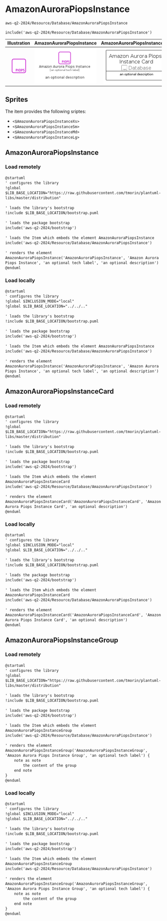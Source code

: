 # AmazonAuroraPiopsInstance


```text
aws-q2-2024/Resource/Database/AmazonAuroraPiopsInstance
```

```text
include('aws-q2-2024/Resource/Database/AmazonAuroraPiopsInstance')
```



| Illustration | AmazonAuroraPiopsInstance | AmazonAuroraPiopsInstanceCard | AmazonAuroraPiopsInstanceGroup |
| :---: | :---: | :---: | :---: |
| ![illustration for Illustration](../../../aws-q2-2024/Resource/Database/AmazonAuroraPiopsInstance.png) | ![illustration for AmazonAuroraPiopsInstance](../../../aws-q2-2024/Resource/Database/AmazonAuroraPiopsInstance.Local.png) | ![illustration for AmazonAuroraPiopsInstanceCard](../../../aws-q2-2024/Resource/Database/AmazonAuroraPiopsInstanceCard.Local.png) | ![illustration for AmazonAuroraPiopsInstanceGroup](../../../aws-q2-2024/Resource/Database/AmazonAuroraPiopsInstanceGroup.Local.png) |



## Sprites
The item provides the following sriptes:

- `<$AmazonAuroraPiopsInstanceXs>`
- `<$AmazonAuroraPiopsInstanceSm>`
- `<$AmazonAuroraPiopsInstanceMd>`
- `<$AmazonAuroraPiopsInstanceLg>`





## AmazonAuroraPiopsInstance

### Load remotely
```plantuml
@startuml
' configures the library
!global $LIB_BASE_LOCATION="https://raw.githubusercontent.com/tmorin/plantuml-libs/master/distribution"

' loads the library's bootstrap
!include $LIB_BASE_LOCATION/bootstrap.puml

' loads the package bootstrap
include('aws-q2-2024/bootstrap')

' loads the Item which embeds the element AmazonAuroraPiopsInstance
include('aws-q2-2024/Resource/Database/AmazonAuroraPiopsInstance')

' renders the element
AmazonAuroraPiopsInstance('AmazonAuroraPiopsInstance', 'Amazon Aurora Piops Instance', 'an optional tech label', 'an optional description')
@enduml
```

### Load locally
```plantuml
@startuml
' configures the library
!global $INCLUSION_MODE="local"
!global $LIB_BASE_LOCATION="../../.."

' loads the library's bootstrap
!include $LIB_BASE_LOCATION/bootstrap.puml

' loads the package bootstrap
include('aws-q2-2024/bootstrap')

' loads the Item which embeds the element AmazonAuroraPiopsInstance
include('aws-q2-2024/Resource/Database/AmazonAuroraPiopsInstance')

' renders the element
AmazonAuroraPiopsInstance('AmazonAuroraPiopsInstance', 'Amazon Aurora Piops Instance', 'an optional tech label', 'an optional description')
@enduml
```

## AmazonAuroraPiopsInstanceCard

### Load remotely
```plantuml
@startuml
' configures the library
!global $LIB_BASE_LOCATION="https://raw.githubusercontent.com/tmorin/plantuml-libs/master/distribution"

' loads the library's bootstrap
!include $LIB_BASE_LOCATION/bootstrap.puml

' loads the package bootstrap
include('aws-q2-2024/bootstrap')

' loads the Item which embeds the element AmazonAuroraPiopsInstanceCard
include('aws-q2-2024/Resource/Database/AmazonAuroraPiopsInstance')

' renders the element
AmazonAuroraPiopsInstanceCard('AmazonAuroraPiopsInstanceCard', 'Amazon Aurora Piops Instance Card', 'an optional description')
@enduml
```

### Load locally
```plantuml
@startuml
' configures the library
!global $INCLUSION_MODE="local"
!global $LIB_BASE_LOCATION="../../.."

' loads the library's bootstrap
!include $LIB_BASE_LOCATION/bootstrap.puml

' loads the package bootstrap
include('aws-q2-2024/bootstrap')

' loads the Item which embeds the element AmazonAuroraPiopsInstanceCard
include('aws-q2-2024/Resource/Database/AmazonAuroraPiopsInstance')

' renders the element
AmazonAuroraPiopsInstanceCard('AmazonAuroraPiopsInstanceCard', 'Amazon Aurora Piops Instance Card', 'an optional description')
@enduml
```

## AmazonAuroraPiopsInstanceGroup

### Load remotely
```plantuml
@startuml
' configures the library
!global $LIB_BASE_LOCATION="https://raw.githubusercontent.com/tmorin/plantuml-libs/master/distribution"

' loads the library's bootstrap
!include $LIB_BASE_LOCATION/bootstrap.puml

' loads the package bootstrap
include('aws-q2-2024/bootstrap')

' loads the Item which embeds the element AmazonAuroraPiopsInstanceGroup
include('aws-q2-2024/Resource/Database/AmazonAuroraPiopsInstance')

' renders the element
AmazonAuroraPiopsInstanceGroup('AmazonAuroraPiopsInstanceGroup', 'Amazon Aurora Piops Instance Group', 'an optional tech label') {
    note as note
        the content of the group
    end note
}
@enduml
```

### Load locally
```plantuml
@startuml
' configures the library
!global $INCLUSION_MODE="local"
!global $LIB_BASE_LOCATION="../../.."

' loads the library's bootstrap
!include $LIB_BASE_LOCATION/bootstrap.puml

' loads the package bootstrap
include('aws-q2-2024/bootstrap')

' loads the Item which embeds the element AmazonAuroraPiopsInstanceGroup
include('aws-q2-2024/Resource/Database/AmazonAuroraPiopsInstance')

' renders the element
AmazonAuroraPiopsInstanceGroup('AmazonAuroraPiopsInstanceGroup', 'Amazon Aurora Piops Instance Group', 'an optional tech label') {
    note as note
        the content of the group
    end note
}
@enduml
```

